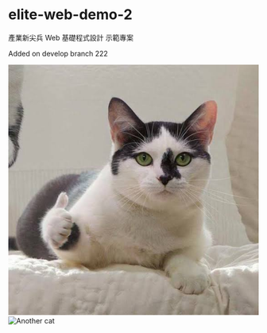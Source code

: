 # elite-web-demo-2

產業新尖兵 Web 基礎程式設計 示範專案

Added on develop branch 222

![Cat](./image/cat.jpg)
![Another cat](https://i.imgur.com/9wGJWa0.png)
